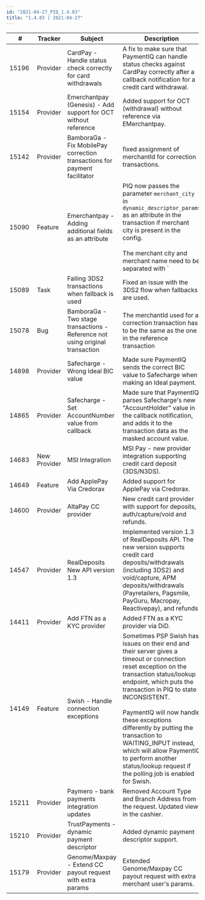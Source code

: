 ```yaml
--- 
id: "2021-04-27_PIQ_1.4.83"
title: "1.4.83 | 2021-04-27"
--- 
```



| #     | Tracker     | Subject   | Description    |
|-------|-------------|-----------|----------------|
| 15196 | Provider | CardPay - Handle status check correctly for card withdrawals | A fix to make sure that PaymentIQ can handle status checks against CardPay correctly after a callback notification for a credit card withdrawal. |
| 15154 | Provider | Emerchantpay (Genesis) - Add support for OCT without reference | Added support for OCT (withdrawal) without reference via EMerchantpay. |
| 15142 | Provider | BamboraGa - Fix MobilePay correction transactions for payment facilitator | fixed assignment of merchantId for correction transactions.   |
| 15090 | Feature | Emerchantpay  - Adding additional fields as an attribute  | PIQ now passes the parameter `merchant_city` in `dynamic_descriptor_params` as an attribute in the transaction if merchant city is present in the config. <br/><br/>The merchant city and merchant name need to be separated with `|` in the config, e.g `<dynamicDescriptor>MERCHANT_NAME|MERCHANT_CITY</dynamicDescriptor>` |
| 15089 | Task | Failing 3DS2 transactions when fallback is used | Fixed an issue with the 3DS2 flow when fallbacks are used. |
| 15078 | Bug | BamboraGa - Two stage transactions - Reference not using original transaction | The merchantId used for a correction transaction has to be the same as the one in the reference transaction |
| 14898 | Provider | Safecharge - Wrong Ideal BIC value | Made sure PaymentIQ sends the correct BIC value to Safecharge when making an Ideal payment. |
| 14865 | Provider | Safecharge - Set AccountNumber value from callback | Made sure that PaymentIQ parses Safecharge's new "AccountHolder" value in the callback notification, and adds it to the transaction data as the masked account value. |
| 14683 | New Provider | MSI Integration | MSI Pay - new provider integration supporting credit card deposit (3DS/N3DS). |
| 14649 | Feature | Add ApplePay Via Credorax | Added support for ApplePay via Credorax. |
| 14600 | Provider | AltaPay CC provider | New credit card provider with support for deposits, auth/capture/void and refunds. |
| 14547 | Provider | RealDeposits New API version 1.3 | Implemented version 1.3 of RealDeposits API. The new version supports credit card deposits/withdrawals (including 3DS2) and void/capture, APM deposits/withdrawals (Payretailers, Pagsmile, PayGuru, Macropay, Reactivepay), and refunds. |
| 14411 | Provider | Add FTN as a KYC provider | Added FTN as a KYC provider via DiD. |
| 14149 | Feature | Swish - Handle connection exceptions | Sometimes PSP Swish has issues on their end and their server gives a timeout or connection reset exception on the transaction status/lookup endpoint, which puts the transaction in PIQ to state INCONSISTENT. <br/><br/>PaymentIQ will now handle these exceptions differently by putting the transaction to WAITING_INPUT instead, which will allow PaymentIQ to perform another status/lookup request if the polling job is enabled for Swish. |
| 15211 | Provider | Paymero - bank payments integration updates | Removed Account Type and Branch Address from the request. Updated view in the cashier. |
| 15210 | Provider | TrustPayments - dynamic payment descriptor | Added dynamic payment descriptor support. |
| 15179 | Provider | Genome/Maxpay - Extend CC payout request with extra params | Extended Genome/Maxpay CC payout request with extra merchant user's params. |
